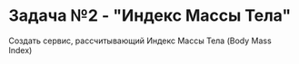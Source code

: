 # **Задача №2 - "Индекс Массы Тела"**
Создать сервис, рассчитывающий Индекс Массы Тела (Body Mass Index) 